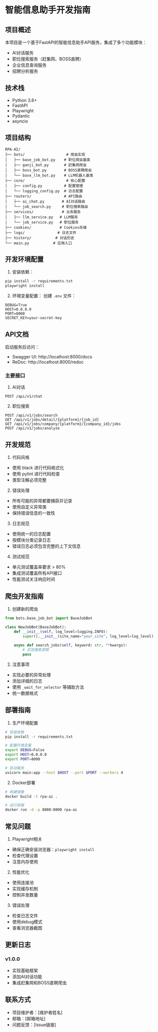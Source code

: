 # 智能信息助手开发指南

## 项目概述

本项目是一个基于FastAPI的智能信息助手API服务，集成了多个功能模块：

- AI对话服务
- 职位搜索服务（赶集网、BOSS直聘）
- 企业信息查询服务
- 招聘分析服务

## 技术栈

- Python 3.8+
- FastAPI
- Playwright
- Pydantic
- asyncio

## 项目结构

```
RPA-AI/
├── bots/                   # 爬虫实现
│   ├── base_job_bot.py    # 职位爬虫基类
│   ├── ganji_bot.py       # 赶集网爬虫
│   ├── boss_bot.py        # BOSS直聘爬虫
│   └── base_llm_bot.py    # LLM机器人基类
├── core/                   # 核心配置
│   ├── config.py          # 配置管理
│   └── logging_config.py  # 日志配置
├── routers/               # API路由
│   ├── ai_chat.py        # AI对话路由
│   └── job_search.py     # 职位搜索路由
├── services/             # 业务服务
│   ├── llm_service.py   # LLM服务
│   └── job_service.py   # 职位服务
├── cookies/             # Cookies存储
├── logs/               # 日志文件
├── history/           # 对话历史
└── main.py           # 应用入口
```

## 开发环境配置

1. 安装依赖：
```bash
pip install -r requirements.txt
playwright install
```

2. 环境变量配置：
创建 `.env` 文件：
```env
DEBUG=True
HOST=0.0.0.0
PORT=8000
SECRET_KEY=your-secret-key
```

## API文档

启动服务后访问：
- Swagger UI: http://localhost:8000/docs
- ReDoc: http://localhost:8000/redoc

### 主要接口

1. AI对话
```
POST /api/v1/chat
```

2. 职位搜索
```
POST /api/v1/jobs/search
GET /api/v1/jobs/detail/{platform}/{job_id}
GET /api/v1/jobs/company/{platform}/{company_id}/jobs
POST /api/v1/jobs/analyze
```

## 开发规范

1. 代码风格
- 使用 black 进行代码格式化
- 使用 pylint 进行代码检查
- 类型注解必须完整

2. 错误处理
- 所有可能的异常都要捕获并记录
- 使用自定义异常类
- 保持错误信息的一致性

3. 日志规范
- 使用统一的日志配置
- 按模块分类记录日志
- 错误日志必须包含完整的上下文信息

4. 测试规范
- 单元测试覆盖率要求 > 80%
- 集成测试覆盖所有API接口
- 性能测试关注响应时间

## 爬虫开发指南

1. 创建新的爬虫
```python
from bots.base_job_bot import BaseJobBot

class NewJobBot(BaseJobBot):
    def __init__(self, log_level=logging.INFO):
        super().__init__(site_name="your_site", log_level=log_level)
        
    async def search_jobs(self, keyword: str, **kwargs):
        # 实现搜索逻辑
        pass
```

2. 注意事项
- 实现必要的异常处理
- 添加详细的日志
- 使用 `_wait_for_selector` 等辅助方法
- 统一数据格式

## 部署指南

1. 生产环境配置
```bash
# 安装依赖
pip install -r requirements.txt

# 配置环境变量
export DEBUG=False
export HOST=0.0.0.0
export PORT=8000

# 启动服务
uvicorn main:app --host $HOST --port $PORT --workers 4
```

2. Docker部署
```bash
# 构建镜像
docker build -t rpa-ai .

# 运行容器
docker run -d -p 8000:8000 rpa-ai
```

## 常见问题

1. Playwright相关
- 确保正确安装浏览器：`playwright install`
- 检查代理设置
- 注意内存使用

2. 性能优化
- 使用连接池
- 实现缓存机制
- 控制并发数量

3. 错误处理
- 检查日志文件
- 使用debug模式
- 查看浏览器截图

## 更新日志

### v1.0.0
- 实现基础框架
- 添加AI对话功能
- 集成赶集网和BOSS直聘爬虫

## 联系方式

- 项目维护者：[维护者姓名]
- 邮箱：[邮箱地址]
- 问题反馈：[Issue链接]
